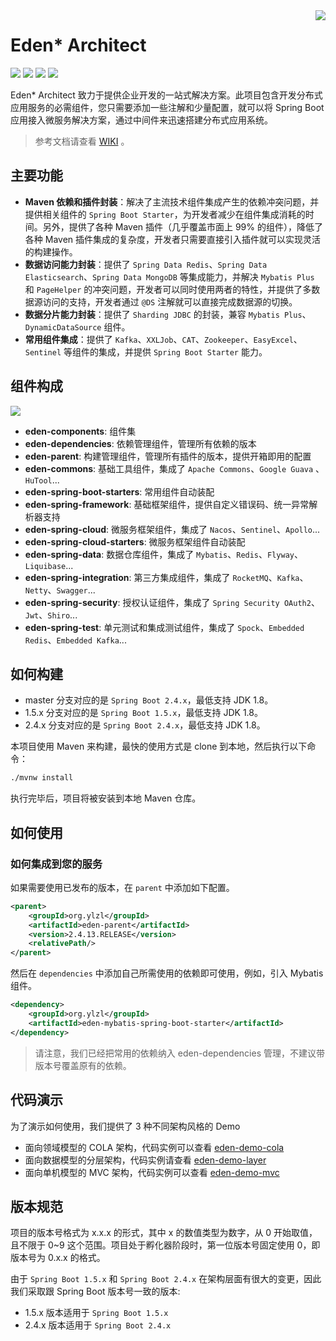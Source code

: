 <img src="https://cdn.jsdelivr.net/gh/shiyindaxiaojie/eden-images/readme/icon.png" align="right" />

[license-apache2.0]:https://www.apache.org/licenses/LICENSE-2.0.html
[github-action]:https://github.com/shiyindaxiaojie/eden-architect/actions
[sonarcloud-dashboard]:https://sonarcloud.io/dashboard?id=shiyindaxiaojie_eden-architect

# Eden* Architect 

![](https://cdn.jsdelivr.net/gh/shiyindaxiaojie/eden-images/readme/language-java-blue.svg) [![](https://cdn.jsdelivr.net/gh/shiyindaxiaojie/eden-images/readme/license-apache2.0-red.svg)][license-apache2.0] [![](https://github.com/shiyindaxiaojie/eden-architect/workflows/build/badge.svg)][github-action] [![](https://sonarcloud.io/api/project_badges/measure?project=shiyindaxiaojie_eden-architect&metric=alert_status)][sonarcloud-dashboard]

Eden* Architect 致力于提供企业开发的一站式解决方案。此项目包含开发分布式应用服务的必需组件，您只需要添加一些注解和少量配置，就可以将 Spring Boot 应用接入微服务解决方案，通过中间件来迅速搭建分布式应用系统。

> 参考文档请查看 [WIKI](https://github.com/shiyindaxiaojie/eden-architect/wiki) 。

## 主要功能

* **Maven 依赖和插件封装**：解决了主流技术组件集成产生的依赖冲突问题，并提供相关组件的 `Spring Boot Starter`，为开发者减少在组件集成消耗的时间。另外，提供了各种 Maven 插件（几乎覆盖市面上 99% 的组件），降低了各种 Maven 插件集成的复杂度，开发者只需要直接引入插件就可以实现灵活的构建操作。
* **数据访问能力封装**：提供了 `Spring Data Redis`、`Spring Data Elasticsearch`、`Spring Data MongoDB` 等集成能力，并解决 `Mybatis Plus` 和 `PageHelper` 的冲突问题，开发者可以同时使用两者的特性，并提供了多数据源访问的支持，开发者通过 `@DS` 注解就可以直接完成数据源的切换。
* **数据分片能力封装**：提供了 `Sharding JDBC` 的封装，兼容 `Mybatis Plus`、`DynamicDataSource` 组件。
* **常用组件集成**：提供了 `Kafka`、`XXLJob`、`CAT`、`Zookeeper`、`EasyExcel`、`Sentinel` 等组件的集成，并提供 `Spring Boot Starter` 能力。

## 组件构成

![](https://cdn.jsdelivr.net/gh/shiyindaxiaojie/eden-images/eden-architect/component.png)

* **eden-components**: 组件集
* **eden-dependencies**: 依赖管理组件，管理所有依赖的版本
* **eden-parent**: 构建管理组件，管理所有插件的版本，提供开箱即用的配置
* **eden-commons**: 基础工具组件，集成了 `Apache Commons`、`Google Guava` 、`HuTool`...
* **eden-spring-boot-starters**: 常用组件自动装配
* **eden-spring-framework**: 基础框架组件，提供自定义错误码、统一异常解析器支持
* **eden-spring-cloud**: 微服务框架组件，集成了 `Nacos`、`Sentinel`、`Apollo`...
* **eden-spring-cloud-starters**: 微服务框架组件自动装配
* **eden-spring-data**: 数据仓库组件，集成了 `Mybatis`、`Redis`、`Flyway`、`Liquibase`...
* **eden-spring-integration**: 第三方集成组件，集成了 `RocketMQ`、`Kafka`、`Netty`、`Swagger`...
* **eden-spring-security**: 授权认证组件，集成了 `Spring Security OAuth2`、`Jwt`、`Shiro`...
* **eden-spring-test**: 单元测试和集成测试组件，集成了 `Spock`、`Embedded Redis`、`Embedded Kafka`...

## 如何构建
* master 分支对应的是 `Spring Boot 2.4.x`，最低支持 JDK 1.8。
* 1.5.x 分支对应的是 `Spring Boot 1.5.x`，最低支持 JDK 1.8。
* 2.4.x 分支对应的是 `Spring Boot 2.4.x`，最低支持 JDK 1.8。

本项目使用 Maven 来构建，最快的使用方式是 clone 到本地，然后执行以下命令：

```bash
./mvnw install
```

执行完毕后，项目将被安装到本地 Maven 仓库。

## 如何使用

### 如何集成到您的服务

如果需要使用已发布的版本，在 `parent` 中添加如下配置。

```xml
<parent>
    <groupId>org.ylzl</groupId>
    <artifactId>eden-parent</artifactId>
    <version>2.4.13.RELEASE</version>
    <relativePath/>
</parent>
```

然后在 `dependencies` 中添加自己所需使用的依赖即可使用，例如，引入 Mybatis 组件。

```xml
<dependency>
    <groupId>org.ylzl</groupId>
    <artifactId>eden-mybatis-spring-boot-starter</artifactId>
</dependency>
```

> 请注意，我们已经把常用的依赖纳入 eden-dependencies 管理，不建议带版本号覆盖原有的依赖。

## 代码演示

为了演示如何使用，我们提供了 3 种不同架构风格的 Demo
* 面向领域模型的 COLA 架构，代码实例可以查看 [eden-demo-cola](https://github.com/shiyindaxiaojie/eden-demo-cola)
* 面向数据模型的分层架构，代码实例请查看 [eden-demo-layer](https://github.com/shiyindaxiaojie/eden-demo-layer)
* 面向单机模型的 MVC 架构，代码实例可以查看 [eden-demo-mvc](https://github.com/shiyindaxiaojie/eden-demo-mvc)

## 版本规范

项目的版本号格式为 x.x.x 的形式，其中 x 的数值类型为数字，从 0 开始取值，且不限于 0~9 这个范围。项目处于孵化器阶段时，第一位版本号固定使用 0，即版本号为 0.x.x 的格式。

由于 `Spring Boot 1.5.x` 和 `Spring Boot 2.4.x` 在架构层面有很大的变更，因此我们采取跟 Spring Boot 版本号一致的版本:

* 1.5.x 版本适用于 `Spring Boot 1.5.x`
* 2.4.x 版本适用于 `Spring Boot 2.4.x`
